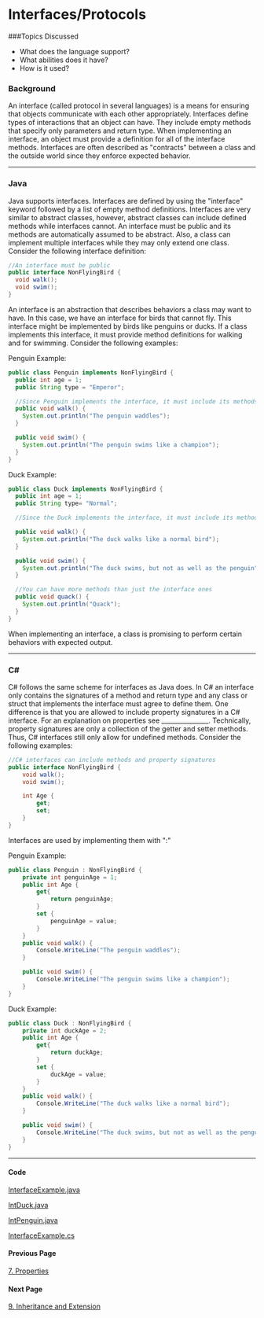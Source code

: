 # Interfaces/Protocols
###Topics Discussed
* What does the language support?
* What abilities does it have?
* How is it used?

### Background
An interface (called protocol in several languages) is a means for ensuring that objects communicate with each other appropriately. Interfaces define types of interactions that an object can have. They include empty methods that specify only parameters and return type. When implementing an interface, an object must provide a definition for all of the interface methods. Interfaces are often described as "contracts" between a class and the outside world since they enforce expected behavior.

---

### Java
Java supports interfaces. Interfaces are defined by using the "interface" keyword followed by a list of empty method definitions. Interfaces are very similar to abstract classes, however, abstract classes can include defined methods while interfaces cannot. An interface must be public and its methods are automatically assumed to be abstract. Also, a class can implement multiple interfaces while they may only extend one class. Consider the following interface definition:

```java
//An interface must be public
public interface NonFlyingBird {
  void walk();
  void swim();
}
```

An interface is an abstraction that describes behaviors a class may want to have. In this case, we have an interface for birds that cannot fly. This interface might be implemented by birds like penguins or ducks. If a class implements this interface, it must provide method definitions for walking and for swimming. Consider the following examples:

Penguin Example:
```java
public class Penguin implements NonFlyingBird {
  public int age = 1;
  public String type = "Emperor";

  //Since Penguin implements the interface, it must include its methods
  public void walk() {
    System.out.println("The penguin waddles");
  }

  public void swim() {
    System.out.println("The penguin swims like a champion");
  }
}
```

Duck Example:
```java
public class Duck implements NonFlyingBird {
  public int age = 1;
  public String type= "Normal";

  //Since the Duck implements the interface, it must include its methods

  public void walk() {
    System.out.println("The duck walks like a normal bird");
  }

  public void swim() {
    System.out.println("The duck swims, but not as well as the penguin");
  }

  //You can have more methods than just the interface ones
  public void quack() {
    System.out.println("Quack");
  }
}
```

When implementing an interface, a class is promising to perform certain behaviors with expected output.

---

### C#
C# follows the same scheme for interfaces as Java does. In C# an interface only contains the signatures of a method and return type and any class or struct that implements the interface must agree to define them. One difference is that you are allowed to include property signatures in a C# interface. For an explanation on properties see _______________. Technically, property signatures are only a collection of the getter and setter methods. Thus, C# interfaces still only allow for undefined methods. Consider the following examples:

```csharp
//C# interfaces can include methods and property signatures
public interface NonFlyingBird {
    void walk();
    void swim();

    int Age {
        get;
        set;
    }
}
```

Interfaces are used by implementing them with ":"

Penguin Example:
```csharp
public class Penguin : NonFlyingBird {
    private int penguinAge = 1;
    public int Age {
        get{
            return penguinAge;
        }
        set {
            penguinAge = value;
        }
    }
    public void walk() {
        Console.WriteLine("The penguin waddles");
    }

    public void swim() {
        Console.WriteLine("The penguin swims like a champion");
    }
}
```
Duck Example:
```csharp
public class Duck : NonFlyingBird {
    private int duckAge = 2;
    public int Age {
        get{
            return duckAge;
        }
        set {
            duckAge = value;
        }
    }
    public void walk() {
        Console.WriteLine("The duck walks like a normal bird");
    }

    public void swim() {
        Console.WriteLine("The duck swims, but not as well as the penguin");
    }
}
```

----
#### Code
[InterfaceExample.java](InterfaceExample.java)

[IntDuck.java](IntDuck.java)

[IntPenguin.java](IntPenguin.java)

[InterfaceExample.cs](InterfaceExample.cs)


#### Previous Page

[7. Properties](7Properties.md)

#### Next Page

[9. Inheritance and Extension](9InheritanceAndExtension.md)

